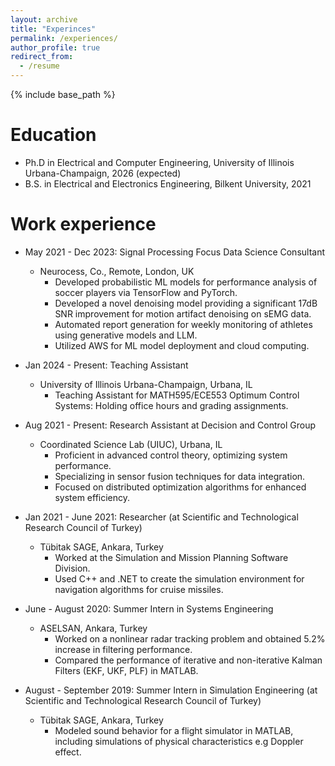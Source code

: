 ```yaml
---
layout: archive
title: "Experinces"
permalink: /experiences/
author_profile: true
redirect_from:
  - /resume
---
```


{% include base_path %}


Education
======
* Ph.D in Electrical and Computer Engineering, University of Illinois Urbana-Champaign, 2026 (expected)
* B.S. in Electrical and Electronics Engineering, Bilkent University, 2021

Work experience
======
* May 2021 - Dec 2023: Signal Processing Focus Data Science Consultant
  * Neurocess, Co., Remote, London, UK
    - Developed probabilistic ML models for performance analysis of soccer players via TensorFlow and PyTorch.
    - Developed a novel denoising model providing a significant 17dB SNR improvement for motion artifact denoising on sEMG data.
    - Automated report generation for weekly monitoring of athletes using generative models and LLM.
    - Utilized AWS for ML model deployment and cloud computing.

* Jan 2024 - Present: Teaching Assistant
  * University of Illinois Urbana-Champaign, Urbana, IL
    - Teaching Assistant for MATH595/ECE553 Optimum Control Systems: Holding office hours and grading assignments.

* Aug 2021 - Present: Research Assistant at Decision and Control Group
  * Coordinated Science Lab (UIUC), Urbana, IL
    - Proficient in advanced control theory, optimizing system performance.
    - Specializing in sensor fusion techniques for data integration.
    - Focused on distributed optimization algorithms for enhanced system efficiency.

* Jan 2021 - June 2021: Researcher (at Scientific and Technological Research Council of Turkey)
  * Tübitak SAGE, Ankara, Turkey
    - Worked at the Simulation and Mission Planning Software Division.
    - Used C++ and .NET to create the simulation environment for navigation algorithms for cruise missiles.

* June - August 2020: Summer Intern in Systems Engineering
  * ASELSAN, Ankara, Turkey
    - Worked on a nonlinear radar tracking problem and obtained 5.2% increase in filtering performance.
    - Compared the performance of iterative and non-iterative Kalman Filters (EKF, UKF, PLF) in MATLAB.

* August - September 2019: Summer Intern in Simulation Engineering (at Scientific and Technological Research Council of Turkey)
  * Tübitak SAGE, Ankara, Turkey
    - Modeled sound behavior for a flight simulator in MATLAB, including simulations of physical characteristics e.g Doppler effect.

<!--   
Skills
======
* Skill 1
* Skill 2
  * Sub-skill 2.1
  * Sub-skill 2.2
  * Sub-skill 2.3
* Skill 3

Publications
======
  <ul>{% for post in site.publications reversed %}
    {% include archive-single-cv.html %}
  {% endfor %}</ul>
  
Talks
======
  <ul>{% for post in site.talks reversed %}
    {% include archive-single-talk-cv.html  %}
  {% endfor %}</ul>
  
Teaching
======
  <ul>{% for post in site.teaching reversed %}
    {% include archive-single-cv.html %}
  {% endfor %}</ul>
  
Service and leadership
======
* Currently signed in to 43 different slack teams -->
